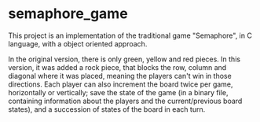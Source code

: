 # semaphore_game
This project is an implementation of the traditional game "Semaphore", in C language, with a object oriented approach.

In the original version, there is only green, yellow and red pieces. In this version, it was added a rock piece, that blocks the row, column and diagonal where it was placed, meaning the players can't win in those directions.
Each player can also increment the board twice per game, horizontally or vertically; save the state of the game (in a binary file, containing information about the players and the current/previous board states), and a succession of states of the board in each turn.




